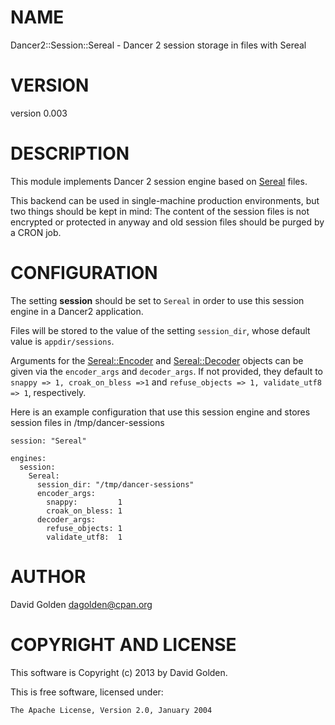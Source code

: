 # NAME

Dancer2::Session::Sereal - Dancer 2 session storage in files with Sereal

# VERSION

version 0.003

# DESCRIPTION

This module implements Dancer 2 session engine based on [Sereal](https://metacpan.org/pod/Sereal) files.

This backend can be used in single-machine production environments, but two
things should be kept in mind: The content of the session files is not
encrypted or protected in anyway and old session files should be purged by a
CRON job.

# CONFIGURATION

The setting **session** should be set to `Sereal` in order to use this session
engine in a Dancer2 application.

Files will be stored to the value of the setting `session_dir`, whose default
value is `appdir/sessions`.

Arguments for the [Sereal::Encoder](https://metacpan.org/pod/Sereal::Encoder) and [Sereal::Decoder](https://metacpan.org/pod/Sereal::Decoder) objects can be 
given via the `encoder_args` and `decoder_args`. If not provided, they default to
`snappy => 1, croak_on_bless =>1` and `refuse_objects => 1, validate_utf8 => 1`, respectively.

Here is an example configuration that use this session engine and stores session
files in /tmp/dancer-sessions

    session: "Sereal"

    engines:
      session:
        Sereal:
          session_dir: "/tmp/dancer-sessions"
          encoder_args:
            snappy:         1
            croak_on_bless: 1
          decoder_args:
            refuse_objects: 1
            validate_utf8:  1

# AUTHOR

David Golden <dagolden@cpan.org>

# COPYRIGHT AND LICENSE

This software is Copyright (c) 2013 by David Golden.

This is free software, licensed under:

    The Apache License, Version 2.0, January 2004
